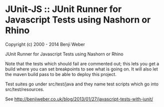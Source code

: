 # JUnit-JS :: JUnit Runner for Javascript Tests using Nashorn or Rhino

Copyright (c) 2000 - 2014 Benji Weber

JUnit Runner for Javascript Tests using Nashorn or Rhino

Note that the tests which should fail are commented out; this lets you get a build where you can set breakpoints to see 
what is going on. It will also let the maven build pass to be able to deploy this project.

Test suites go under src/test/java and they name test scripts which go into src/test/resources.

See http://benjiweber.co.uk/blog/2013/01/27/javascript-tests-with-junit/
